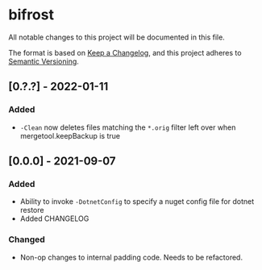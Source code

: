 # bifrost
All notable changes to this project will be documented in this file.

The format is based on [Keep a Changelog](https://keepachangelog.com/en/1.0.0/),
and this project adheres to [Semantic Versioning](https://semver.org/spec/v2.0.0.html).

## [0.?.?] - 2022-01-11
### Added
- `-Clean` now deletes files matching the `*.orig` filter left over when mergetool.keepBackup is true

## [0.0.0] - 2021-09-07
### Added
- Ability to invoke `-DotnetConfig` to specify a nuget config file for dotnet restore
- Added CHANGELOG

### Changed
- Non-op changes to internal padding code. Needs to be refactored.